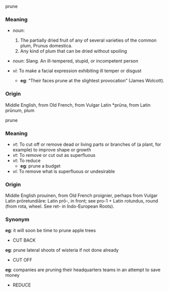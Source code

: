 prune
### Meaning
+ _noun_:
   1. The partially dried fruit of any of several varieties of the common plum, Prunus domestica.
   2. Any kind of plum that can be dried without spoiling
+ _noun_: Slang. An ill-tempered, stupid, or incompetent person

+ _vi_: To make a facial expression exhibiting ill temper or disgust
    + __eg__: “Their faces prune at the slightest provocation” (James Wolcott).

### Origin

Middle English, from Old French, from Vulgar Latin *prūna, from Latin prūnum, plum

prune
### Meaning
+ _vt_: To cut off or remove dead or living parts or branches of (a plant, for example) to improve shape or growth
+ _vt_: To remove or cut out as superfluous
+ _vt_: To reduce
    + __eg__: prune a budget
+ _vi_: To remove what is superfluous or undesirable

### Origin

Middle English prouinen, from Old French proignier, perhaps from Vulgar Latin prōretundiāre: Latin prō-, in front; see pro-1 + Latin rotundus, round (from rota, wheel. See ret- in Indo-European Roots).

### Synonym

__eg__: it will soon be time to prune apple trees

+ CUT BACK

__eg__: prune lateral shoots of wisteria if not done already

+ CUT OFF

__eg__: companies are pruning their headquarters teams in an attempt to save money

+ REDUCE


